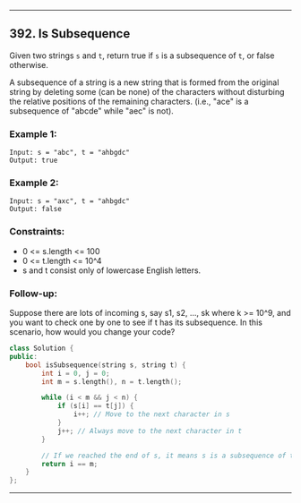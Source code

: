 
---

## 392. Is Subsequence

Given two strings `s` and `t`, return true if `s` is a subsequence of `t`, or false otherwise.

A subsequence of a string is a new string that is formed from the original string by deleting some (can be none) of the characters without disturbing the relative positions of the remaining characters. (i.e., "ace" is a subsequence of "abcde" while "aec" is not).

### Example 1:

```
Input: s = "abc", t = "ahbgdc"
Output: true
```

### Example 2:

```
Input: s = "axc", t = "ahbgdc"
Output: false
```

### Constraints:

- 0 <= s.length <= 100
- 0 <= t.length <= 10^4
- s and t consist only of lowercase English letters.

### Follow-up:

Suppose there are lots of incoming s, say s1, s2, ..., sk where k >= 10^9, and you want to check one by one to see if t has its subsequence. In this scenario, how would you change your code?

```cpp
class Solution {
public:
    bool isSubsequence(string s, string t) {
        int i = 0, j = 0;
        int m = s.length(), n = t.length();

        while (i < m && j < n) {
            if (s[i] == t[j]) {
                i++; // Move to the next character in s
            }
            j++; // Always move to the next character in t
        }

        // If we reached the end of s, it means s is a subsequence of t
        return i == m;
    }
};
```

---
